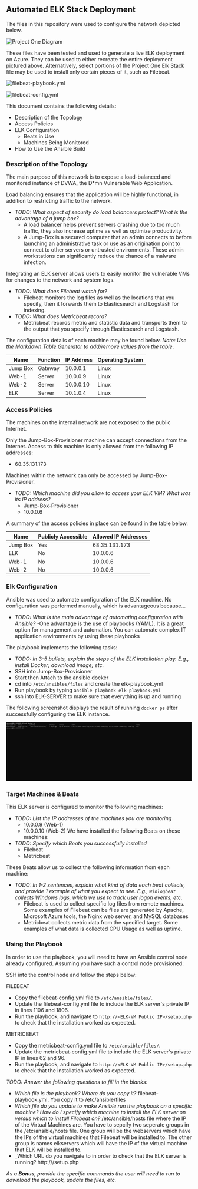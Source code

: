 ## Automated ELK Stack Deployment

The files in this repository were used to configure the network depicted below.

![Project One Diagram](https://user-images.githubusercontent.com/88748033/152657802-d661fd3c-5a89-4158-94c6-e9c581800498.PNG)

These files have been tested and used to generate a live ELK deployment on Azure. They can be used to either recreate the entire deployment pictured above. Alternatively, select portions of the Project One Elk Stack file may be used to install only certain pieces of it, such as Filebeat.

 ![filebeat-playbook.yml](https://github.com/CENSORED38/ProjectOne/blob/0b97e49f0edcd964230dd582eb67873d4bfdeaf7/filebeat-playbook.yml)
 
 ![filebeat-config.yml](https://github.com/CENSORED38/ProjectOne/blob/main/filebeat-config.yml)

This document contains the following details:
- Description of the Topology
- Access Policies
- ELK Configuration
  - Beats in Use
  - Machines Being Monitored
- How to Use the Ansible Build


### Description of the Topology

The main purpose of this network is to expose a load-balanced and monitored instance of DVWA, the D*mn Vulnerable Web Application.

Load balancing ensures that the application will be highly functional, in addition to restricting traffic to the network.
- _TODO: What aspect of security do load balancers protect? What is the advantage of a jump box?_
  - A load balancer helps prevent servers crashing due to too much traffic, they also increase uptime as well as optimize productivity. 
  - A Jump-Box is a secured computer that an admin connects to before launching an administrative task or use as an origination point to connect to other servers or untrusted       environments. These admin workstations can significantly reduce the chance of a malware infection. 

Integrating an ELK server allows users to easily monitor the vulnerable VMs for changes to the network and system logs.
- _TODO: What does Filebeat watch for?_
  - Filebeat monitors the log files as well as the locations that you specify, then it forwards them to Elasticsearch and Logstash for indexing.
- _TODO: What does Metricbeat record?_
  - Metricbeat records metric and statistic data and transports them to the output that you specify through Elasticsearch and Logstash.

The configuration details of each machine may be found below.
_Note: Use the [Markdown Table Generator](http://www.tablesgenerator.com/markdown_tables) to add/remove values from the table_.

| Name     | Function | IP Address | Operating System |
|----------|----------|------------|------------------|
| Jump Box | Gateway  | 10.0.0.1   | Linux            |
| Web-1    | Server   | 10.0.0.9   | Linux            |
| Web-2    | Server   | 10.0.0.10  | Linux            |
| ELK      | Server   | 10.1.0.4   | Linux            |

### Access Policies

The machines on the internal network are not exposed to the public Internet. 

Only the Jump-Box-Provisioner machine can accept connections from the Internet. Access to this machine is only allowed from the following IP addresses:
- 68.35.131.173

Machines within the network can only be accessed by Jump-Box-Provisioner.
- _TODO: Which machine did you allow to access your ELK VM? What was its IP address?_
  - Jump-Box-Provisioner
  - 10.0.0.6

A summary of the access policies in place can be found in the table below.

| Name     | Publicly Accessible | Allowed IP Addresses |
|----------|---------------------|----------------------|
| Jump Box | Yes                 |   68.35.131.173      |
| ELK      | No                  |   10.0.0.6           |
| Web-1    | No                  |   10.0.0.6           |
| Web-2    | No                  |   10.0.0.6           |



### Elk Configuration

Ansible was used to automate configuration of the ELK machine. No configuration was performed manually, which is advantageous because...
- _TODO: What is the main advantage of automating configuration with Ansible?_ 
  -One advantage is the use of playbooks (YAML). It is a great option for management and automation. You can automate complex IT application environments by using these            playbooks

The playbook implements the following tasks:
- _TODO: In 3-5 bullets, explain the steps of the ELK installation play. E.g., install Docker; download image; etc._
- SSH into Jump-Box-Provisioner
- Start then Attach to the ansible docker
- cd into `/etc/ansibles/files` and create the elk-playbook.yml
- Run playbook by typing `ansible-playbook elk-playbook.yml` 
- ssh into ELK-SERVER to make sure that everything is up and running


The following screenshot displays the result of running `docker ps` after successfully configuring the ELK instance.

![Docker ps Output](https://github.com/CENSORED38/ProjectOne/blob/2424526f530d96c7a2de61f0da555661f3cb1119/Dockerps.PNG)

### Target Machines & Beats
This ELK server is configured to monitor the following machines:
- _TODO: List the IP addresses of the machines you are monitoring_
  - 10.0.0.9 (Web-1)
  - 10.0.0.10 (Web-2)
We have installed the following Beats on these machines:
- _TODO: Specify which Beats you successfully installed_
  - Filebeat
  - Metricbeat

These Beats allow us to collect the following information from each machine:
- _TODO: In 1-2 sentences, explain what kind of data each beat collects, and provide 1 example of what you expect to see. E.g., `Winlogbeat` collects Windows logs, which we use to track user logon events, etc._
  - Filebeat is used to collect specific log files from remote machines. Some examples of Filebeat can be files are generated by       Apache, Microsoft Azure tools, the Nginx web server, and MySQL databases
  - Metricbeat collects metric data from the specified target. Some examples of what data is collected CPU Usage as well as           uptime.

### Using the Playbook
In order to use the playbook, you will need to have an Ansible control node already configured. Assuming you have such a control node provisioned: 

SSH into the control node and follow the steps below:

FILEBEAT

- Copy the filebeat-config.yml file to `/etc/ansible/files/`. 
- Update the filebeat-config.yml file to include the ELK server's private IP in lines 1106 and 1806.
- Run the playbook, and navigate to `http://<ELK-VM Public IP>/setup.php` to check that the installation worked as expected.

METRICBEAT

- Copy the metricbeat-config.yml file to `/etc/ansible/files/`.
- Update the metricbeat-config.yml file to include the ELK server's private IP in lines 62 and 96.
- Run the playbook, and navigate to `http://<ELK-VM Public IP>/setup.php` to check that the installation worked as expected.

_TODO: Answer the following questions to fill in the blanks:_
- _Which file is the playbook? Where do you copy it?_ filebeat-playbook.yml. You copy it to /etc/ansible/files
- _Which file do you update to make Ansible run the playbook on a specific machine? How do I specify which machine to install the ELK server on versus which to install Filebeat on?_ /etc/ansible/hosts file where the IP of the Virtual Machines are. You have to sepcify two seperate groups in the /etc/ansible/hosts file. One group will be the webservers which have the IPs of the virtual machines that Filebeat will be installed to. The other group is names elkservers which will have the IP of the virtual machine that ELK will be installed to. 
- _Which URL do you navigate to in order to check that the ELK server is running? http://<ELK-VM Public IP>/setup.php

_As a **Bonus**, provide the specific commands the user will need to run to download the playbook, update the files, etc._
